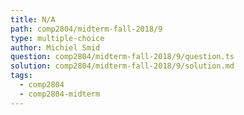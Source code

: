 ```yaml
---
title: N/A
path: comp2804/midterm-fall-2018/9
type: multiple-choice
author: Michiel Smid
question: comp2804/midterm-fall-2018/9/question.ts
solution: comp2804/midterm-fall-2018/9/solution.md
tags:
  - comp2804
  - comp2804-midterm
---
```


